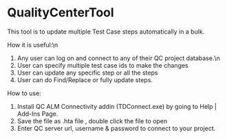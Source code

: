 # QualityCenterTool
This tool is to update multiple Test Case steps automatically in a bulk. 

How it is useful:\n
1. Any user can log on and connect to any of their QC project database.\n
2. User can specify multiple test case ids to make the changes
3. User can update any specific step or all the steps
4. User can do Find/Replace or fully update steps.

How to use:
1. Install QC ALM Connectivity addin (TDConnect.exe) by going to Help | Add-Ins Page.
2. Save the file as .hta file , double click the file to open
3. Enter QC server url, username & password to connect to your project.
